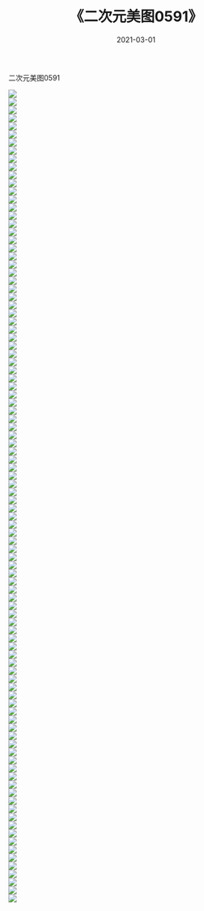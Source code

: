 ﻿---
layout: post
title:  《二次元美图0591》
date:   2021-03-01
img: http://imgx.orgx.ga/二次元/2021/二次元美图0591/000.jpg
categories: [美女, 清纯, 唯美]
---

二次元美图0591

 ![](http://imgx.orgx.ga/二次元/2021/二次元美图0591/001.png) <br>![](http://imgx.orgx.ga/二次元/2021/二次元美图0591/002.png) <br>![](http://imgx.orgx.ga/二次元/2021/二次元美图0591/003.png) <br>![](http://imgx.orgx.ga/二次元/2021/二次元美图0591/004.png) <br>![](http://imgx.orgx.ga/二次元/2021/二次元美图0591/005.png) <br>![](http://imgx.orgx.ga/二次元/2021/二次元美图0591/006.png) <br>![](http://imgx.orgx.ga/二次元/2021/二次元美图0591/007.png) <br>![](http://imgx.orgx.ga/二次元/2021/二次元美图0591/008.png) <br>![](http://imgx.orgx.ga/二次元/2021/二次元美图0591/009.png) <br>![](http://imgx.orgx.ga/二次元/2021/二次元美图0591/010.png) <br>![](http://imgx.orgx.ga/二次元/2021/二次元美图0591/011.png) <br>![](http://imgx.orgx.ga/二次元/2021/二次元美图0591/012.png) <br>![](http://imgx.orgx.ga/二次元/2021/二次元美图0591/013.png) <br>![](http://imgx.orgx.ga/二次元/2021/二次元美图0591/014.png) <br>![](http://imgx.orgx.ga/二次元/2021/二次元美图0591/015.png) <br>![](http://imgx.orgx.ga/二次元/2021/二次元美图0591/016.png) <br>![](http://imgx.orgx.ga/二次元/2021/二次元美图0591/017.png) <br>![](http://imgx.orgx.ga/二次元/2021/二次元美图0591/018.png) <br>![](http://imgx.orgx.ga/二次元/2021/二次元美图0591/019.png) <br>![](http://imgx.orgx.ga/二次元/2021/二次元美图0591/020.png) <br>![](http://imgx.orgx.ga/二次元/2021/二次元美图0591/021.png) <br>![](http://imgx.orgx.ga/二次元/2021/二次元美图0591/022.png) <br>![](http://imgx.orgx.ga/二次元/2021/二次元美图0591/023.png) <br>![](http://imgx.orgx.ga/二次元/2021/二次元美图0591/024.png) <br>![](http://imgx.orgx.ga/二次元/2021/二次元美图0591/025.png) <br>![](http://imgx.orgx.ga/二次元/2021/二次元美图0591/026.png) <br>![](http://imgx.orgx.ga/二次元/2021/二次元美图0591/027.png) <br>![](http://imgx.orgx.ga/二次元/2021/二次元美图0591/028.png) <br>![](http://imgx.orgx.ga/二次元/2021/二次元美图0591/029.png) <br>![](http://imgx.orgx.ga/二次元/2021/二次元美图0591/030.png) <br>![](http://imgx.orgx.ga/二次元/2021/二次元美图0591/031.png) <br>![](http://imgx.orgx.ga/二次元/2021/二次元美图0591/032.png) <br>![](http://imgx.orgx.ga/二次元/2021/二次元美图0591/033.png) <br>![](http://imgx.orgx.ga/二次元/2021/二次元美图0591/034.png) <br>![](http://imgx.orgx.ga/二次元/2021/二次元美图0591/035.png) <br>![](http://imgx.orgx.ga/二次元/2021/二次元美图0591/036.png) <br>![](http://imgx.orgx.ga/二次元/2021/二次元美图0591/037.png) <br>![](http://imgx.orgx.ga/二次元/2021/二次元美图0591/038.png) <br>![](http://imgx.orgx.ga/二次元/2021/二次元美图0591/039.png) <br>![](http://imgx.orgx.ga/二次元/2021/二次元美图0591/040.png) <br>![](http://imgx.orgx.ga/二次元/2021/二次元美图0591/041.png) <br>![](http://imgx.orgx.ga/二次元/2021/二次元美图0591/042.png) <br>![](http://imgx.orgx.ga/二次元/2021/二次元美图0591/043.png) <br>![](http://imgx.orgx.ga/二次元/2021/二次元美图0591/044.png) <br>![](http://imgx.orgx.ga/二次元/2021/二次元美图0591/045.png) <br>![](http://imgx.orgx.ga/二次元/2021/二次元美图0591/046.png) <br>![](http://imgx.orgx.ga/二次元/2021/二次元美图0591/047.png) <br>![](http://imgx.orgx.ga/二次元/2021/二次元美图0591/048.png) <br>![](http://imgx.orgx.ga/二次元/2021/二次元美图0591/049.png) <br>![](http://imgx.orgx.ga/二次元/2021/二次元美图0591/050.png) <br>![](http://imgx.orgx.ga/二次元/2021/二次元美图0591/051.png) <br>![](http://imgx.orgx.ga/二次元/2021/二次元美图0591/052.png) <br>![](http://imgx.orgx.ga/二次元/2021/二次元美图0591/053.png) <br>![](http://imgx.orgx.ga/二次元/2021/二次元美图0591/054.png) <br>![](http://imgx.orgx.ga/二次元/2021/二次元美图0591/055.png) <br>![](http://imgx.orgx.ga/二次元/2021/二次元美图0591/056.png) <br>![](http://imgx.orgx.ga/二次元/2021/二次元美图0591/057.png) <br>![](http://imgx.orgx.ga/二次元/2021/二次元美图0591/058.png) <br>![](http://imgx.orgx.ga/二次元/2021/二次元美图0591/059.png) <br>![](http://imgx.orgx.ga/二次元/2021/二次元美图0591/060.png) <br>![](http://imgx.orgx.ga/二次元/2021/二次元美图0591/061.png) <br>![](http://imgx.orgx.ga/二次元/2021/二次元美图0591/062.png) <br>![](http://imgx.orgx.ga/二次元/2021/二次元美图0591/063.png) <br>![](http://imgx.orgx.ga/二次元/2021/二次元美图0591/064.png) <br>![](http://imgx.orgx.ga/二次元/2021/二次元美图0591/065.png) <br>![](http://imgx.orgx.ga/二次元/2021/二次元美图0591/066.png) <br>![](http://imgx.orgx.ga/二次元/2021/二次元美图0591/067.png) <br>![](http://imgx.orgx.ga/二次元/2021/二次元美图0591/068.png) <br>![](http://imgx.orgx.ga/二次元/2021/二次元美图0591/069.png) <br>![](http://imgx.orgx.ga/二次元/2021/二次元美图0591/070.png) <br>![](http://imgx.orgx.ga/二次元/2021/二次元美图0591/071.png) <br>![](http://imgx.orgx.ga/二次元/2021/二次元美图0591/072.png) <br>![](http://imgx.orgx.ga/二次元/2021/二次元美图0591/073.png) <br>![](http://imgx.orgx.ga/二次元/2021/二次元美图0591/074.png) <br>![](http://imgx.orgx.ga/二次元/2021/二次元美图0591/075.png) <br>![](http://imgx.orgx.ga/二次元/2021/二次元美图0591/076.png) <br>![](http://imgx.orgx.ga/二次元/2021/二次元美图0591/077.png) <br>![](http://imgx.orgx.ga/二次元/2021/二次元美图0591/078.png) <br>![](http://imgx.orgx.ga/二次元/2021/二次元美图0591/079.png) <br>![](http://imgx.orgx.ga/二次元/2021/二次元美图0591/080.png) <br>![](http://imgx.orgx.ga/二次元/2021/二次元美图0591/081.png) <br>![](http://imgx.orgx.ga/二次元/2021/二次元美图0591/082.png) <br>![](http://imgx.orgx.ga/二次元/2021/二次元美图0591/083.png) <br>![](http://imgx.orgx.ga/二次元/2021/二次元美图0591/084.png) <br>![](http://imgx.orgx.ga/二次元/2021/二次元美图0591/085.png) <br>![](http://imgx.orgx.ga/二次元/2021/二次元美图0591/086.png) <br>![](http://imgx.orgx.ga/二次元/2021/二次元美图0591/087.png) <br>![](http://imgx.orgx.ga/二次元/2021/二次元美图0591/088.png) <br>![](http://imgx.orgx.ga/二次元/2021/二次元美图0591/089.png) <br>![](http://imgx.orgx.ga/二次元/2021/二次元美图0591/090.png) <br>![](http://imgx.orgx.ga/二次元/2021/二次元美图0591/091.png) <br>![](http://imgx.orgx.ga/二次元/2021/二次元美图0591/092.png) <br>![](http://imgx.orgx.ga/二次元/2021/二次元美图0591/093.png) <br>![](http://imgx.orgx.ga/二次元/2021/二次元美图0591/094.png) <br>![](http://imgx.orgx.ga/二次元/2021/二次元美图0591/095.png) <br>![](http://imgx.orgx.ga/二次元/2021/二次元美图0591/096.png) <br>![](http://imgx.orgx.ga/二次元/2021/二次元美图0591/097.png) <br>![](http://imgx.orgx.ga/二次元/2021/二次元美图0591/098.png) <br>![](http://imgx.orgx.ga/二次元/2021/二次元美图0591/099.png) <br>![](http://imgx.orgx.ga/二次元/2021/二次元美图0591/100.png) <br>